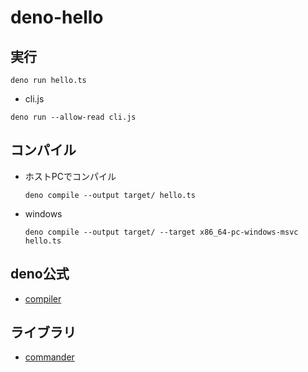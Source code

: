# deno-hello

## 実行

```shell
deno run hello.ts
```

- cli.js
```shell
deno run --allow-read cli.js 
```

## コンパイル

- ホストPCでコンパイル
    ```shell
    deno compile --output target/ hello.ts
    ```
- windows
    ```shell
    deno compile --output target/ --target x86_64-pc-windows-msvc hello.ts
    ```

## deno公式
- [compiler](https://docs.deno.com/runtime/manual/tools/compiler)

## ライブラリ
- [commander](https://deno.land/x/cmd@v1.2.0)